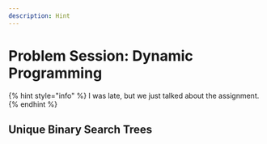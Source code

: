 ```yaml
---
description: Hint
---
```


# Problem Session: Dynamic Programming

{% hint style="info" %}
I was late, but we just talked about the assignment.
{% endhint %}

## Unique Binary Search Trees



